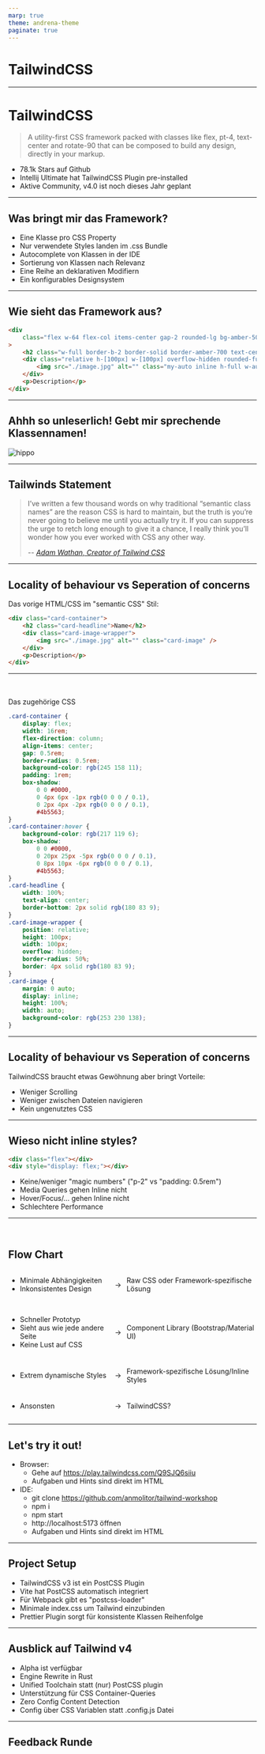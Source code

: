 ```yaml
---
marp: true
theme: andrena-theme
paginate: true
---
```


<!-- _backgroundImage: url('./theme/background.png') -->
<!-- _backgroundPosition: auto -->

# TailwindCSS

---

# TailwindCSS

> A utility-first CSS framework packed with classes like flex, pt-4, text-center and rotate-90 that can be composed to build any design, directly in your markup.

- 78.1k Stars auf Github
- Intellij Ultimate hat TailwindCSS Plugin pre-installed
- Aktive Community, v4.0 ist noch dieses Jahr geplant

---

## Was bringt mir das Framework?

- Eine Klasse pro CSS Property
- Nur verwendete Styles landen im .css Bundle
- Autocomplete von Klassen in der IDE
- Sortierung von Klassen nach Relevanz
- Eine Reihe an deklarativen Modifiern
- Ein konfigurables Designsystem

---

## Wie sieht das Framework aus?

```html
<div
	class="flex w-64 flex-col items-center gap-2 rounded-lg bg-amber-500 p-4 shadow-md shadow-gray-600 hover:bg-amber-600 hover:shadow-xl hover:shadow-gray-600"
>
	<h2 class="w-full border-b-2 border-solid border-amber-700 text-center">Name</h2>
	<div class="relative h-[100px] w-[100px] overflow-hidden rounded-full border-4 border-amber-700">
		<img src="./image.jpg" alt="" class="my-auto inline h-full w-auto bg-amber-200" />
	</div>
	<p>Description</p>
</div>
```

---

## Ahhh so unleserlich! Gebt mir sprechende Klassennamen!

![hippo](./eye-bleach.gif)

---

## Tailwinds Statement

> I’ve written a few thousand words on why traditional “semantic class names” are the reason CSS is hard to maintain, but the truth is you’re never going to believe me until you actually try it. If you can suppress the urge to retch long enough to give it a chance, I really think you’ll wonder how you ever worked with CSS any other way.
>
> -- <cite>[Adam Wathan, Creator of Tailwind CSS][1]</cite>

[1]: https://tailwindcss.com/

---

## Locality of behaviour vs Seperation of concerns

Das vorige HTML/CSS im "semantic CSS" Stil:

```html
<div class="card-container">
	<h2 class="card-headline">Name</h2>
	<div class="card-image-wrapper">
		<img src="./image.jpg" alt="" class="card-image" />
	</div>
	<p>Description</p>
</div>
```

---

<br>
<br>
Das zugehörige CSS

```css
.card-container {
	display: flex;
	width: 16rem;
	flex-direction: column;
	align-items: center;
	gap: 0.5rem;
	border-radius: 0.5rem;
	background-color: rgb(245 158 11);
	padding: 1rem;
	box-shadow:
		0 0 #0000,
		0 4px 6px -1px rgb(0 0 0 / 0.1),
		0 2px 4px -2px rgb(0 0 0 / 0.1),
		#4b5563;
}
.card-container:hover {
	background-color: rgb(217 119 6);
	box-shadow:
		0 0 #0000,
		0 20px 25px -5px rgb(0 0 0 / 0.1),
		0 8px 10px -6px rgb(0 0 0 / 0.1),
		#4b5563;
}
.card-headline {
	width: 100%;
	text-align: center;
	border-bottom: 2px solid rgb(180 83 9);
}
.card-image-wrapper {
	position: relative;
	height: 100px;
	width: 100px;
	overflow: hidden;
	border-radius: 50%;
	border: 4px solid rgb(180 83 9);
}
.card-image {
	margin: 0 auto;
	display: inline;
	height: 100%;
	width: auto;
	background-color: rgb(253 230 138);
}
```

---

## Locality of behaviour vs Seperation of concerns

TailwindCSS braucht etwas Gewöhnung aber bringt Vorteile:

- Weniger Scrolling
- Weniger zwischen Dateien navigieren
- Kein ungenutztes CSS

---

## Wieso nicht inline styles?

```html
<div class="flex"></div>
<div style="display: flex;"></div>
```

- Keine/weniger "magic numbers" ("p-2" vs "padding: 0.5rem")
- Media Queries gehen Inline nicht
- Hover/Focus/... gehen Inline nicht
- Schlechtere Performance

---

<br>
<h2>Flow Chart</h2>

<div style="display: flex; align-items: center; width: 100%">
    <ul style="width: 40%">
        <li>Minimale Abhängigkeiten</li>
        <li>Inkonsistentes Design</li>
    </ul>
    <div style="width: 5%">
        <div>→</div>
    </div>
    <span style="width: 55%">Raw CSS oder Framework-spezifische Lösung</span>
</div> 
<br>   
<div style="display: flex; align-items: center; width: 100%">
    <ul style="width: 40%">
        <li>Schneller Prototyp</li>
        <li>Sieht aus wie jede andere Seite</li>
        <li>Keine Lust auf CSS</li>
    </ul>
    <div style="width: 5%">
        <div>→</div>
    </div>
    <span style="width: 55%">Component Library (Bootstrap/Material UI)</span>
</div> 
<br> 
<div style="display: flex; align-items: center; width: 100%">
    <ul style="width: 40%">
        <li>Extrem dynamische Styles</li>
    </ul>
    <span style="width: 5%">→</span>
    <span style="width: 55%">Framework-spezifische Lösung/Inline Styles</span>
</div>
<br>
<div style="display: flex; align-items: center; width: 100%">
    <ul style="width: 40%">
        <li>Ansonsten</li>
    </ul>
    <span style="width: 5%">→</span>
    <span style="width: 55%">TailwindCSS?</span>
</div>

---

## Let's try it out!

- Browser: 
  - Gehe auf https://play.tailwindcss.com/Q9SJQ6siiu
  - Aufgaben und Hints sind direkt im HTML
- IDE: 
  - git clone https://github.com/anmolitor/tailwind-workshop
  - npm i
  - npm start
  - http://localhost:5173 öffnen
  - Aufgaben und Hints sind direkt im HTML

---

## Project Setup

- TailwindCSS v3 ist ein PostCSS Plugin
- Vite hat PostCSS automatisch integriert
- Für Webpack gibt es "postcss-loader"
- Minimale index.css um Tailwind einzubinden
- Prettier Plugin sorgt für konsistente Klassen Reihenfolge

---

## Ausblick auf Tailwind v4

- Alpha ist verfügbar
- Engine Rewrite in Rust
- Unified Toolchain statt (nur) PostCSS plugin
- Unterstützung für CSS Container-Queries
- Zero Config Content Detection
- Config über CSS Variablen statt .config.js Datei

---

## Feedback Runde


